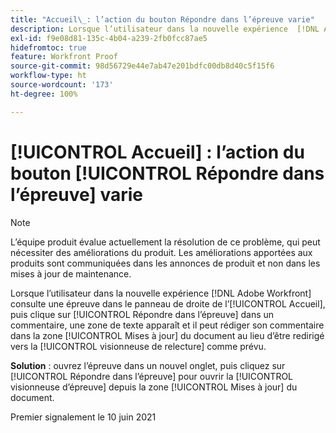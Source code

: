 ```yaml
---
title: "Accueil\_: l’action du bouton Répondre dans l’épreuve varie"
description: Lorsque l’utilisateur dans la nouvelle expérience  [!DNL Adobe Workfront]  consulte une épreuve dans le panneau de droite de l’[!UICONTROL Accueil], puis clique sur [!UICONTROL Répondre dans l’épreuve] dans un commentaire, une zone de texte apparaît et il peut rédiger son commentaire dans la zone [!UICONTROL Mises à jour du document] au lieu d’être redirigé vers la visionneuse de relecture comme prévu.
exl-id: f9e08d81-135c-4b04-a239-2fb0fcc87ae5
hidefromtoc: true
feature: Workfront Proof
source-git-commit: 98d56729e44e7ab47e201bdfc00db8d40c5f15f6
workflow-type: ht
source-wordcount: '173'
ht-degree: 100%

---
```


# [!UICONTROL Accueil] : l’action du bouton [!UICONTROL Répondre dans l’épreuve] varie

<!--Converted to story-->

>[!NOTE]
>
>L’équipe produit évalue actuellement la résolution de ce problème, qui peut nécessiter des améliorations du produit. Les améliorations apportées aux produits sont communiquées dans les annonces de produit et non dans les mises à jour de maintenance.

Lorsque l’utilisateur dans la nouvelle expérience [!DNL Adobe Workfront] consulte une épreuve dans le panneau de droite de l’[!UICONTROL Accueil], puis clique sur [!UICONTROL Répondre dans l’épreuve] dans un commentaire, une zone de texte apparaît et il peut rédiger son commentaire dans la zone [!UICONTROL Mises à jour] du document au lieu d’être redirigé vers la [!UICONTROL visionneuse de relecture] comme prévu.

**Solution** : ouvrez l’épreuve dans un nouvel onglet, puis cliquez sur [!UICONTROL Répondre dans l’épreuve] pour ouvrir la [!UICONTROL visionneuse d’épreuve] depuis la zone [!UICONTROL Mises à jour] du document.

Premier signalement le 10 juin 2021
